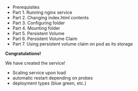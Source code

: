 * Prerequisites
* Part 1. Running nginx service
* Part 2. Changing index.html contents
* Part 3. Configuring folder
* Part 4. Mounting folder
* Part 5. Persistent Volume
* Part 6. Persistent Volume Claim
* Part 7. Using persistent volume claim on pod as its storage
  
**Congratulations!**

We have created the service!  

- Scaling service upon load
- automatic restart depending on probes
- deployment types (blue green, etc.)